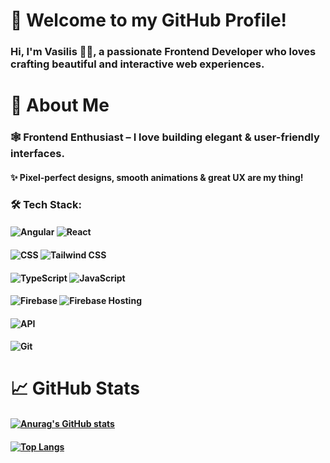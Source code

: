 # 👋 Welcome to my GitHub Profile!
###  Hi, I'm Vasilis 👨‍💻,  a passionate Frontend Developer who loves crafting beautiful and interactive web experiences.
# 🌟 About Me
### 🕸 Frontend Enthusiast – I love building elegant & user-friendly interfaces.
#### ✨ Pixel-perfect designs, smooth animations & great UX are my thing!
### 🛠️ Tech Stack:
####  ![Angular](https://img.shields.io/badge/Angular-DD0031?style=for-the-badge&logo=angular&logoColor=white)   ![React](https://img.shields.io/badge/React-20232A?style=for-the-badge&logo=react&logoColor=61DAFB)
#### ![CSS](https://img.shields.io/badge/CSS-1572B6?style=for-the-badge&logo=css3&logoColor=white)  ![Tailwind CSS](https://img.shields.io/badge/Tailwind_CSS-38B2AC?style=for-the-badge&logo=tailwind-css&logoColor=white)
#### ![TypeScript](https://img.shields.io/badge/TypeScript-3178C6?style=for-the-badge&logo=typescript&logoColor=white) ![JavaScript](https://img.shields.io/badge/JavaScript-F7DF1E?style=for-the-badge&logo=javascript&logoColor=black)
#### ![Firebase](https://img.shields.io/badge/Firebase-FFCA28?style=for-the-badge&logo=firebase&logoColor=black)  ![Firebase Hosting](https://img.shields.io/badge/Firebase_Hosting-FFCA28?style=for-the-badge&logo=firebase&logoColor=black)
#### ![API](https://img.shields.io/badge/API_Integration-0088CC?style=for-the-badge&logo=fastapi&logoColor=white)
#### ![Git](https://img.shields.io/badge/Git-F05032?style=for-the-badge&logo=git&logoColor=white)


# 📈 GitHub Stats 
#### [![Anurag's GitHub stats](https://github-readme-stats.vercel.app/api?username=dravasilis&show_icons=true&theme=synthwave&icon_color=5ee6d1&border-color=34d9c0&border_radius=15&title_color=aafaed)](https://github.com/dravasilis/github-readme-stats)
#### [![Top Langs](https://github-readme-stats.vercel.app/api/top-langs/?username=anuraghazra&hide_progress=true&bg_color=2a2138&border-color=34d9c0&border_radius=15&title_color=aafaed&text_color=aafaed)](https://github.com/anuraghazra/github-readme-stats)
